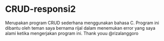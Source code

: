 # CRUD-responsi2
Merupakan program CRUD sederhana menggunakan bahasa C. Program ini dibantu oleh teman saya bernama rijal dalam menemukan error yang saya alami ketika mengerjakan program ini. Thank youu @rizalanggoro
